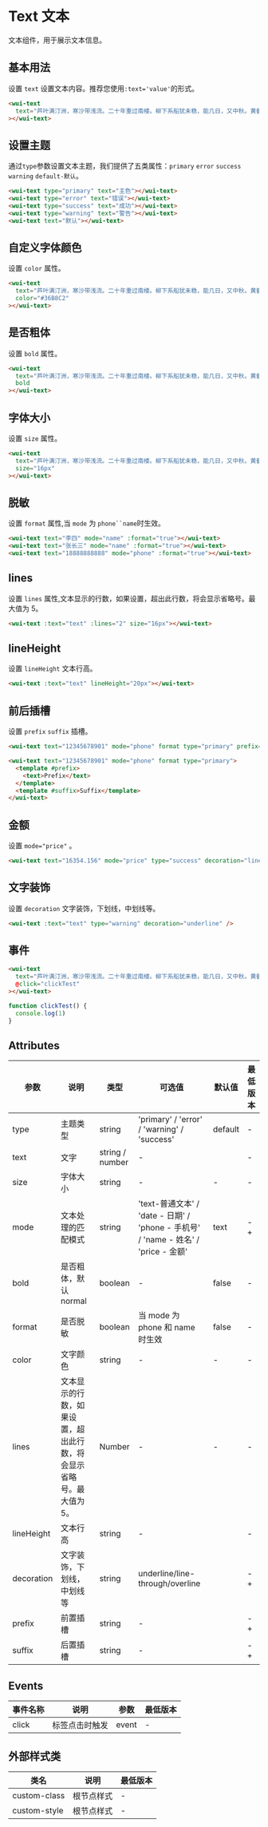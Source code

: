<frame/>

# Text 文本

文本组件，用于展示文本信息。

## 基本用法

设置 `text` 设置文本内容。推荐您使用<code>:text='value'</code>的形式。

```html
<wui-text
  text="芦叶满汀洲，寒沙带浅流。二十年重过南楼。柳下系船犹未稳，能几日，又中秋。黄鹤断矶头，故人曾到否？旧江山浑是新愁。欲买桂花同载酒，终不似，少年游。"
></wui-text>
```

## 设置主题

通过<code>type</code>参数设置文本主题，我们提供了五类属性：<code>primary</code> <code>error</code> <code>success</code> <code>warning</code> <code>default-默认</code>。

```html
<wui-text type="primary" text="主色"></wui-text>
<wui-text type="error" text="错误"></wui-text>
<wui-text type="success" text="成功"></wui-text>
<wui-text type="warning" text="警告"></wui-text>
<wui-text text="默认"></wui-text>
```

## 自定义字体颜色

设置 `color` 属性。

```html
<wui-text
  text="芦叶满汀洲，寒沙带浅流。二十年重过南楼。柳下系船犹未稳，能几日，又中秋。黄鹤断矶头，故人曾到否？旧江山浑是新愁。欲买桂花同载酒，终不似，少年游。"
  color="#36B8C2"
></wui-text>
```

## 是否粗体

设置 `bold` 属性。

```html
<wui-text
  text="芦叶满汀洲，寒沙带浅流。二十年重过南楼。柳下系船犹未稳，能几日，又中秋。黄鹤断矶头，故人曾到否？旧江山浑是新愁。欲买桂花同载酒，终不似，少年游。"
  bold
></wui-text>
```

## 字体大小

设置 `size` 属性。

```html
<wui-text
  text="芦叶满汀洲，寒沙带浅流。二十年重过南楼。柳下系船犹未稳，能几日，又中秋。黄鹤断矶头，故人曾到否？旧江山浑是新愁。欲买桂花同载酒，终不似，少年游。"
  size="16px"
></wui-text>
```

## 脱敏

设置 `format` 属性,当 `mode` 为 ` phone``name `时生效。

```html
<wui-text text="李四" mode="name" :format="true"></wui-text>
<wui-text text="张长三" mode="name" :format="true"></wui-text>
<wui-text text="18888888888" mode="phone" :format="true"></wui-text>
```

## lines

设置 `lines` 属性,文本显示的行数，如果设置，超出此行数，将会显示省略号。最大值为 5。

```html
<wui-text :text="text" :lines="2" size="16px"></wui-text>
```

## lineHeight

设置 `lineHeight` 文本行高。

```html
<wui-text :text="text" lineHeight="20px"></wui-text>
```

## 前后插槽

设置 `prefix` `suffix` 插槽。

```html
<wui-text text="12345678901" mode="phone" format type="primary" prefix="Prefix" suffix="Suffix" />

<wui-text text="12345678901" mode="phone" format type="primary">
  <template #prefix>
    <text>Prefix</text>
  </template>
  <template #suffix>Suffix</template>
</wui-text>
```

## 金额

设置 `mode="price"` 。

```html
<wui-text text="16354.156" mode="price" type="success" decoration="line-through" prefix="￥" />
```

## 文字装饰

设置 `decoration` 文字装饰，下划线，中划线等。

```html
<wui-text :text="text" type="warning" decoration="underline" />
```

## 事件

```html
<wui-text
  text="芦叶满汀洲，寒沙带浅流。二十年重过南楼。柳下系船犹未稳，能几日，又中秋。黄鹤断矶头，故人曾到否？旧江山浑是新愁。欲买桂花同载酒，终不似，少年游。"
  @click="clickTest"
></wui-text>
```

```typescript
function clickTest() {
  console.log(1)
}
```

## Attributes

| 参数       | 说明                                                               | 类型            | 可选值                                                                              | 默认值  | 最低版本 |
| ---------- | ------------------------------------------------------------------ | --------------- | ----------------------------------------------------------------------------------- | ------- | -------- |
| type       | 主题类型                                                           | string          | 'primary' / 'error' / 'warning' / 'success'                                         | default | -        |
| text       | 文字                                                               | string / number | -                                                                                   |         | -        |
| size       | 字体大小                                                           | string          | -                                                                                   | -       | -        |
| mode       | 文本处理的匹配模式                                                 | string          | 'text-普通文本' / 'date - 日期' / 'phone - 手机号' / 'name - 姓名' / 'price - 金额' | text    | -+       |
| bold       | 是否粗体，默认 normal                                              | boolean         | -                                                                                   | false   | -        |
| format     | 是否脱敏                                                           | boolean         | 当 mode 为 phone 和 name 时生效                                                     | false   | -        |
| color      | 文字颜色                                                           | string          | -                                                                                   | -       | -        |
| lines      | 文本显示的行数，如果设置，超出此行数，将会显示省略号。最大值为 5。 | Number          | -                                                                                   | -       | -        |
| lineHeight | 文本行高                                                           | string          | -                                                                                   |         | -        |
| decoration | 文字装饰，下划线，中划线等                                         | string          | underline/line-through/overline                                                     |         | -+       |
| prefix     | 前置插槽                                                           | string          | -                                                                                   |         | -+       |
| suffix     | 后置插槽                                                           | string          | -                                                                                   |         | -+       |

## Events

| 事件名称 | 说明           | 参数  | 最低版本 |
| -------- | -------------- | ----- | -------- |
| click    | 标签点击时触发 | event | -        |

## 外部样式类

| 类名         | 说明       | 最低版本 |
| ------------ | ---------- | -------- |
| custom-class | 根节点样式 | -        |
| custom-style | 根节点样式 | -        |
